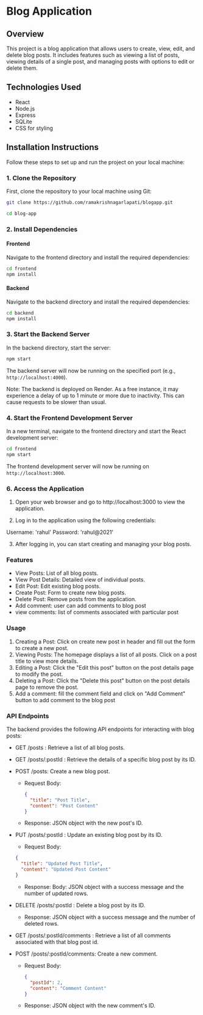 # Blog Application

## Overview

This project is a blog application that allows users to create, view, edit, and delete blog posts. It includes features such as viewing a list of posts, viewing details of a single post, and managing posts with options to edit or delete them.

## Technologies Used

- React
- Node.js
- Express
- SQLite
- CSS for styling

## Installation Instructions

Follow these steps to set up and run the project on your local machine:

### 1. Clone the Repository

First, clone the repository to your local machine using Git:

```bash
git clone https://github.com/ramakrishnagarlapati/blogapp.git

cd blog-app
```

### 2. Install Dependencies

#### Frontend

Navigate to the frontend directory and install the required dependencies:

```bash
cd frontend
npm install

```

#### Backend

Navigate to the backend directory and install the required dependencies:

```bash
cd backend
npm install

```

### 3. Start the Backend Server

In the backend directory, start the server:

```bash
npm start
```

The backend server will now be running on the specified port (e.g., `http://localhost:4000`).

Note: The backend is deployed on Render. As a free instance, it may experience a delay of up to 1 minute or more due to inactivity. This can cause requests to be slower than usual.

### 4. Start the Frontend Development Server

In a new terminal, navigate to the frontend directory and start the React development server:

```bash
cd frontend
npm start
```

The frontend development server will now be running on `http://localhost:3000`.

### 6. Access the Application

1. Open your web browser and go to http://localhost:3000 to view the application.

2. Log in to the application using the following credentials:

Username: 'rahul'
Password: 'rahul@2021'

3. After logging in, you can start creating and managing your blog posts.

### Features

- View Posts: List of all blog posts.
- View Post Details: Detailed view of individual posts.
- Edit Post: Edit existing blog posts.
- Create Post: Form to create new blog posts.
- Delete Post: Remove posts from the application.
- Add comment: user can add comments to blog post
- view comments: list of comments associated with particular post

### Usage

1. Creating a Post: Click on create new post in header and fill out the form to create a new post.
2. Viewing Posts: The homepage displays a list of all posts. Click on a post title to view more details.
3. Editing a Post: Click the "Edit this post" button on the post details page to modify the post.
4. Deleting a Post: Click the "Delete this post" button on the post details page to remove the post.
5. Add a comment: fill the comment field and click on "Add Comment" button to add comment to the blog post

### API Endpoints

The backend provides the following API endpoints for interacting with blog posts:

- GET /posts : Retrieve a list of all blog posts.

- GET /posts/:postId : Retrieve the details of a specific blog post by its ID.
- POST /posts: Create a new blog post.

  - Request Body:
    ```json
    {
      "title": "Post Title",
      "content": "Post Content"
    }
    ```
  - Response: JSON object with the new post's ID.

- PUT /posts/:postId : Update an existing blog post by its ID.

  - Request Body:

  ```json
  {
    "title": "Updated Post Title",
    "content": "Updated Post Content"
  }
  ```

  - Response:
    Body:
    JSON object with a success message and the number of updated rows.

- DELETE /posts/:postId : Delete a blog post by its ID.

  - Response: JSON object with a success message and the number of deleted rows.

- GET /posts/:postId/comments : Retrieve a list of all comments associated with that blog post id.

- POST /posts/:postId/comments: Create a new comment.

  - Request Body:
    ```json
    {
      "postId": 2,
      "content": "Comment Content"
    }
    ```
  - Response: JSON object with the new comment's ID.
